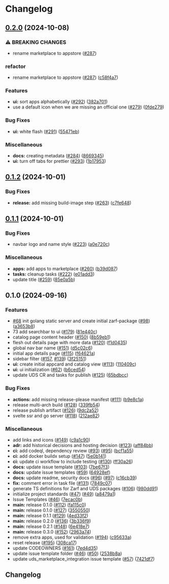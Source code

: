 # Changelog

## [0.2.0](https://github.com/defenseunicorns/uds-appstore/compare/v0.1.2...v0.2.0) (2024-10-08)


### ⚠ BREAKING CHANGES

* rename marketplace to appstore ([#287](https://github.com/defenseunicorns/uds-appstore/issues/287))

### refactor

* rename marketplace to appstore ([#287](https://github.com/defenseunicorns/uds-appstore/issues/287)) ([c58f4a7](https://github.com/defenseunicorns/uds-appstore/commit/c58f4a727876fd388e09b0268972bb5eb45d5cbb))


### Features

* **ui:** sort apps alphabetically ([#292](https://github.com/defenseunicorns/uds-appstore/issues/292)) ([382a701](https://github.com/defenseunicorns/uds-appstore/commit/382a7015fb10ac9a4327bc2764656e1b7c8fafac))
* use a default icon when we are missing an official one ([#279](https://github.com/defenseunicorns/uds-appstore/issues/279)) ([0fde279](https://github.com/defenseunicorns/uds-appstore/commit/0fde27997d079286414d4524cd677192a82e2a7c))


### Bug Fixes

* **ui:** white flash ([#291](https://github.com/defenseunicorns/uds-appstore/issues/291)) ([55471eb](https://github.com/defenseunicorns/uds-appstore/commit/55471ebb40fbb58c3a555a905d8a99028a6f08ed))


### Miscellaneous

* **docs:** creating metadata ([#284](https://github.com/defenseunicorns/uds-appstore/issues/284)) ([8669345](https://github.com/defenseunicorns/uds-appstore/commit/8669345e88ba1b03cd36d72467401b9dd6becf50))
* **ui:** turn off tabs for prettier ([#293](https://github.com/defenseunicorns/uds-appstore/issues/293)) ([1b17953](https://github.com/defenseunicorns/uds-appstore/commit/1b17953d271d9307f18f24e87e561fcc988fd55b))

## [0.1.2](https://github.com/defenseunicorns/uds-marketplace/compare/v0.1.1...v0.1.2) (2024-10-01)


### Bug Fixes

* **release:** add missing build-image step ([#263](https://github.com/defenseunicorns/uds-marketplace/issues/263)) ([c7fe648](https://github.com/defenseunicorns/uds-marketplace/commit/c7fe648cfbed76a215d0c68dbfac707202b6f3a6))

## [0.1.1](https://github.com/defenseunicorns/uds-marketplace/compare/v0.1.0...v0.1.1) (2024-10-01)


### Bug Fixes

* navbar logo and name style ([#223](https://github.com/defenseunicorns/uds-marketplace/issues/223)) ([a0e720c](https://github.com/defenseunicorns/uds-marketplace/commit/a0e720c23298b4c7ac6fdc4a2fe86fca8c8fe16c))


### Miscellaneous

* **apps:** add apps to marketplace ([#260](https://github.com/defenseunicorns/uds-marketplace/issues/260)) ([b39d087](https://github.com/defenseunicorns/uds-marketplace/commit/b39d0874f28acb1d89a3ad2f0dc101d8bf8ec12f))
* **tasks:** cleanup tasks ([#222](https://github.com/defenseunicorns/uds-marketplace/issues/222)) ([e01add3](https://github.com/defenseunicorns/uds-marketplace/commit/e01add3018a5ffc7f14a1e83fb91e9a8cdc49622))
* update title ([#259](https://github.com/defenseunicorns/uds-marketplace/issues/259)) ([85e0a5b](https://github.com/defenseunicorns/uds-marketplace/commit/85e0a5bdf7439693e899dec91b38296e0f367562))

## 0.1.0 (2024-09-16)

### Features

* [#68](https://github.com/defenseunicorns/uds-marketplace/issues/68) init golang static server and create initial zarf-package ([#98](https://github.com/defenseunicorns/uds-marketplace/issues/98)) ([a3653b8](https://github.com/defenseunicorns/uds-marketplace/commit/a3653b8b21eb385499f8ed2a6ecd5dc47cc6dc63))
* 73 add searchbar to ui ([#179](https://github.com/defenseunicorns/uds-marketplace/issues/179)) ([81e440c](https://github.com/defenseunicorns/uds-marketplace/commit/81e440c93fbe6082e9b8c60593da9fcfe9fc1e57))
* catalog page content header ([#150](https://github.com/defenseunicorns/uds-marketplace/issues/150)) ([8b59eb1](https://github.com/defenseunicorns/uds-marketplace/commit/8b59eb10ab90306896d23a5a1be54146cc832042))
* flesh out details page with more data ([#120](https://github.com/defenseunicorns/uds-marketplace/issues/120)) ([f1d0435](https://github.com/defenseunicorns/uds-marketplace/commit/f1d0435e0b391f04d5de45c31a40a0efcf71cf42))
* global nav bar name ([#151](https://github.com/defenseunicorns/uds-marketplace/issues/151)) ([d5c02c6](https://github.com/defenseunicorns/uds-marketplace/commit/d5c02c6c72a3feecf24e01641219d53ebf152f5a))
* initial app details page ([#115](https://github.com/defenseunicorns/uds-marketplace/issues/115)) ([f64621a](https://github.com/defenseunicorns/uds-marketplace/commit/f64621af3b052b1e9bc18eb9cf9557b91548ea94))
* sidebar filter ([#157](https://github.com/defenseunicorns/uds-marketplace/issues/157), [#139](https://github.com/defenseunicorns/uds-marketplace/issues/139)) ([3f25151](https://github.com/defenseunicorns/uds-marketplace/commit/3f25151a64fcffc4c6e11c2bee7cc5de557e9ef5))
* **ui:** create initial appcard and catalog view ([#113](https://github.com/defenseunicorns/uds-marketplace/issues/113)) ([110409c](https://github.com/defenseunicorns/uds-marketplace/commit/110409c70b08c1479c1204492c3997f620196c98))
* **ui:** ui initialization ([#62](https://github.com/defenseunicorns/uds-marketplace/issues/62)) ([b6ced54](https://github.com/defenseunicorns/uds-marketplace/commit/b6ced54bf8be5847348dff14573d50a729acade0))
* update UDS CR and tasks for publish ([#125](https://github.com/defenseunicorns/uds-marketplace/issues/125)) ([65bdbcc](https://github.com/defenseunicorns/uds-marketplace/commit/65bdbcc4920fd3e0c2cb8821dd20cff5d187bbaf))


### Bug Fixes

* **actions:** add missing release-please manifest ([#111](https://github.com/defenseunicorns/uds-marketplace/issues/111)) ([b9e8c1a](https://github.com/defenseunicorns/uds-marketplace/commit/b9e8c1a418024db4eea07fe703746cf0118a89f6))
* release multi-arch build ([#128](https://github.com/defenseunicorns/uds-marketplace/issues/128)) ([339fb54](https://github.com/defenseunicorns/uds-marketplace/commit/339fb544f893708c9241f77f66e37dd273697be7))
* release publish artifact ([#126](https://github.com/defenseunicorns/uds-marketplace/issues/126)) ([9dc2a52](https://github.com/defenseunicorns/uds-marketplace/commit/9dc2a52eb2b80a993580c4f8b044dd21cd019372))
* svelte ssr and go server ([#118](https://github.com/defenseunicorns/uds-marketplace/issues/118)) ([212ae82](https://github.com/defenseunicorns/uds-marketplace/commit/212ae82a54de04746888fe0261b1be79a41f9916))


### Miscellaneous

* add links and icons ([#149](https://github.com/defenseunicorns/uds-marketplace/issues/149)) ([c9a1c90](https://github.com/defenseunicorns/uds-marketplace/commit/c9a1c901d39f3f8b0488807b814a4826f010ccb0))
* **adr:** add historical decisions and hosting decision ([#123](https://github.com/defenseunicorns/uds-marketplace/issues/123)) ([aff84bb](https://github.com/defenseunicorns/uds-marketplace/commit/aff84bb7e690a40c90c020ec47c292b76248d722))
* **ci:** add codeql, dependency review ([#93](https://github.com/defenseunicorns/uds-marketplace/issues/93)) ([#95](https://github.com/defenseunicorns/uds-marketplace/issues/95)) ([bcf1a55](https://github.com/defenseunicorns/uds-marketplace/commit/bcf1a55741e05b062a5b9e1432d7238611de433d))
* **ci:** add docker buildx setup ([#147](https://github.com/defenseunicorns/uds-marketplace/issues/147)) ([5e0b141](https://github.com/defenseunicorns/uds-marketplace/commit/5e0b141c7373b3b4b3083affe35a04a669054c2c))
* **ci:** update ci workflow to include testing ([#130](https://github.com/defenseunicorns/uds-marketplace/issues/130)) ([ff30a26](https://github.com/defenseunicorns/uds-marketplace/commit/ff30a2672052435089d0cdea6a1950a21b76abe8))
* **docs:** update issue template ([#103](https://github.com/defenseunicorns/uds-marketplace/issues/103)) ([7be67f3](https://github.com/defenseunicorns/uds-marketplace/commit/7be67f307d236b9073c202889abe348081f97928))
* **docs:** update issue templates ([#59](https://github.com/defenseunicorns/uds-marketplace/issues/59)) ([64928ef](https://github.com/defenseunicorns/uds-marketplace/commit/64928ef3a4a31848690f673a5034747c73eaeb14))
* **docs:** update readme, security docs ([#96](https://github.com/defenseunicorns/uds-marketplace/issues/96)) ([#97](https://github.com/defenseunicorns/uds-marketplace/issues/97)) ([c16cb39](https://github.com/defenseunicorns/uds-marketplace/commit/c16cb3917beab4bec8dbcb0dda83a17376398042))
* **fix:** comment error in task file ([#131](https://github.com/defenseunicorns/uds-marketplace/issues/131)) ([7849c07](https://github.com/defenseunicorns/uds-marketplace/commit/7849c07b9fbbfea1d4f2dc791b11e1bfa7c5f6d0))
* generate TS definitions for Zarf and UDS packages ([#106](https://github.com/defenseunicorns/uds-marketplace/issues/106)) ([980dd91](https://github.com/defenseunicorns/uds-marketplace/commit/980dd91b1901975210d197f6879afdb79bef92f7))
* initialize project standards ([#47](https://github.com/defenseunicorns/uds-marketplace/issues/47)) ([#49](https://github.com/defenseunicorns/uds-marketplace/issues/49)) ([a8479a1](https://github.com/defenseunicorns/uds-marketplace/commit/a8479a156d04cb2ac5362138479f1756057ee0f0))
* Issue Templates ([#46](https://github.com/defenseunicorns/uds-marketplace/issues/46)) ([7ecac0b](https://github.com/defenseunicorns/uds-marketplace/commit/7ecac0b7068f61078e2968cb1f888a16f706b037))
* **main:** release 0.1.0 ([#112](https://github.com/defenseunicorns/uds-marketplace/issues/112)) ([fa115c0](https://github.com/defenseunicorns/uds-marketplace/commit/fa115c0ce275089f45fee11bd6b70782cf5a5f90))
* **main:** release 0.1.0 ([#127](https://github.com/defenseunicorns/uds-marketplace/issues/127)) ([3550550](https://github.com/defenseunicorns/uds-marketplace/commit/35505501636929f83f0461fabd8cdb0fcaca2fd8))
* **main:** release 0.1.1 ([#129](https://github.com/defenseunicorns/uds-marketplace/issues/129)) ([4ed33f2](https://github.com/defenseunicorns/uds-marketplace/commit/4ed33f233871f96a9c9627b848de677ea48dab01))
* **main:** release 0.2.0 ([#136](https://github.com/defenseunicorns/uds-marketplace/issues/136)) ([3b336f9](https://github.com/defenseunicorns/uds-marketplace/commit/3b336f95c67ec89d8ff2e7aca8e8d6289aaa40f9))
* **main:** release 0.2.1 ([#148](https://github.com/defenseunicorns/uds-marketplace/issues/148)) ([6e418e7](https://github.com/defenseunicorns/uds-marketplace/commit/6e418e7711a96b3e21bc13416dbccd116d3431e1))
* **main:** release 0.3.0 ([#152](https://github.com/defenseunicorns/uds-marketplace/issues/152)) ([2963a74](https://github.com/defenseunicorns/uds-marketplace/commit/2963a746c34ee856fd42627c66ee23638fa6d9f2))
* remove extra apps, used for validation ([#194](https://github.com/defenseunicorns/uds-marketplace/issues/194)) ([c95633a](https://github.com/defenseunicorns/uds-marketplace/commit/c95633a45b1067fa2f13ff525bf3600eff929eca))
* reset release ([#195](https://github.com/defenseunicorns/uds-marketplace/issues/195)) ([308ca17](https://github.com/defenseunicorns/uds-marketplace/commit/308ca17591cd6729b1db8b5c2d0f51e17b5088f3))
* update CODEOWNERS ([#161](https://github.com/defenseunicorns/uds-marketplace/issues/161)) ([7ed4d35](https://github.com/defenseunicorns/uds-marketplace/commit/7ed4d35d842a11b1953298515e340b329c3c84a5))
* update issue template folder ([#46](https://github.com/defenseunicorns/uds-marketplace/issues/46)) ([#50](https://github.com/defenseunicorns/uds-marketplace/issues/50)) ([2538b8a](https://github.com/defenseunicorns/uds-marketplace/commit/2538b8af9a60acb59eec2bf9bee203cea2e32143))
* update uds_marketplace_integration issue template ([#57](https://github.com/defenseunicorns/uds-marketplace/issues/57)) ([7421df7](https://github.com/defenseunicorns/uds-marketplace/commit/7421df73ad4a11ef19aa6a2610c96183df772bf4))

## Changelog
